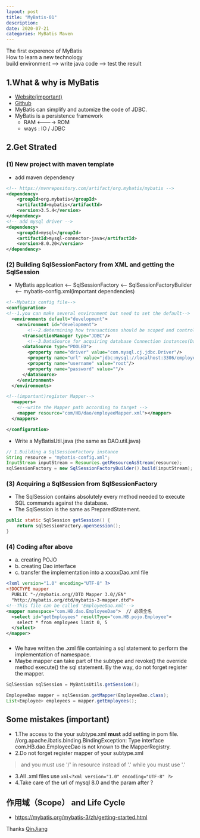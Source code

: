 ```yaml
---
layout: post
title: "MyBatis-01"
description: 
date: 2020-07-21
categories: MyBatis Maven
---
```

The first experence of MyBatis  
How to learn a new technology  
build environment --> write java code --> test the result

## 1.What & why is MyBatis

- [Website(important)](https://mybatis.org/mybatis-3/zh/index.html)
- [Github](https://github.com/mybatis/mybatis-3)
- MyBatis can simplify and automize the code of JDBC.
- MyBatis is a persistence framework
  - RAM <----> ROM
  - ways : IO / JDBC

## 2.Get Strated

### (1) New project with maven template

- add maven dependency

```xml
<!-- https://mvnrepository.com/artifact/org.mybatis/mybatis -->
<dependency>
    <groupId>org.mybatis</groupId>
    <artifactId>mybatis</artifactId>
    <version>3.5.4</version>
</dependency>
<!-- add mysql driver -->
<dependency>
    <groupId>mysql</groupId>
    <artifactId>mysql-connector-java</artifactId>
    <version>8.0.20</version>
</dependency>
```

### (2) Building SqlSessionFactory from XML and getting the SqlSession

- MyBatis application <-- SqlSessionFactory <-- SqlSessionFactoryBuilder <-- mybatis-config.xml(important dependencies)

```xml
<!--Mybatis config file-->
<configuration>
<!--1.you can make several environment but need to set the default-->
  <environments default="development">
    <environment id="development">
        <!--2.determining how transactions should be scoped and controlled(TransactionManager)-->
      <transactionManager type="JDBC"/>
        <!--3.DataSource for acquiring database Connection instances(DataSource)-->
      <dataSource type="POOLED">
        <property name="driver" value="com.mysql.cj.jdbc.Driver"/>
        <property name="url" value="jdbc:mysql://localhost:3306/employees?useSSL=false&amp;useUnicode=true&amp;serverTimezone=UTC&amp;characterEncoding=UTF-8"/>
        <property name="username" value="root"/>
        <property name="password" value=""/>
      </dataSource>
    </environment>
  </environments>

<!--(important)register Mapper-->
  <mappers>
    <!--write the Mapper path according to target -->
    <mapper resource="com/HB/dao/employeeMapper.xml"></mapper>
  </mappers>

</configuration>
```

- Write a MyBatisUtil.java (the same as DAO.util.java)

```java
// 1.Building a SqlSessionFactory instance
String resource = "mybatis-config.xml";
InputStream inputStream = Resources.getResourceAsStream(resource);
sqlSessionFactory = new SqlSessionFactoryBuilder().build(inputStream);
```

### (3) Acquiring a SqlSession from SqlSessionFactory

- The SqlSession contains absolutely every method needed
 to execute SQL commands against the database.
- The SqlSession is the same as PreparedStatement.

```java
public static SqlSession getSession() {
    return sqlSessionFactory.openSession();
}
```

### (4) Coding after above

- a. creating POJO
- b. creating Dao interface
- c. transfer the implementation into a xxxxxDao.xml file

```xml
<?xml version="1.0" encoding="UTF-8" ?>
<!DOCTYPE mapper
  PUBLIC "-//mybatis.org//DTD Mapper 3.0//EN"
  "http://mybatis.org/dtd/mybatis-3-mapper.dtd">
<!--This file can be called 'EmployeeDao.xml'-->
<mapper namespace="com.HB.dao.EmployeeDao">  // 必须全名
  <select id="getEmployees" resultType="com.HB.pojo.Employee">
    select * from employees limit 0, 5
  </select>
</mapper>
```

### 

  - We have written the .xml file containing a sql statement to perform the implementation of namespace.
  - Maybe mapper can take part of the subtype and revoke() the override method execute() the sql statement. By the way, do not forget register the mapper.

```java
SqlSession sqlSession = MyBatisUtils.getSession();

EmployeeDao mapper = sqlSession.getMapper(EmployeeDao.class);
List<Employee> employees = mapper.getEmployees();
```

## Some mistakes (important)

- 1.The access to the your subtype.xml __must__ add <build> setting in pom file.  
  //org.apache.ibatis.binding.BindingException: Type interface com.HB.dao.EmployeeDao is not known to the MapperRegistry.
- 2.Do not forget register mapper of your subtype.xml
> <mapper resource="com/HB/dao/employeeMapper.xml"></mapper>
and  you must use '/' in resource instead of '.'
while 
> <mapper namespace="com.HB.dao.EmployeeMapper">
you must use '.'
- 3.All .xml files use ```xml<?xml version="1.0" encoding="UTF-8" ?>```
- 4.Take care of the url of mysql 8.0 and the param after ?  

## 作用域（Scope） and Life Cycle

- https://mybatis.org/mybatis-3/zh/getting-started.html



Thanks [QinJiang](https://space.bilibili.com/95256449?spm_id_from=333.788.b_765f7570696e666f.2)
